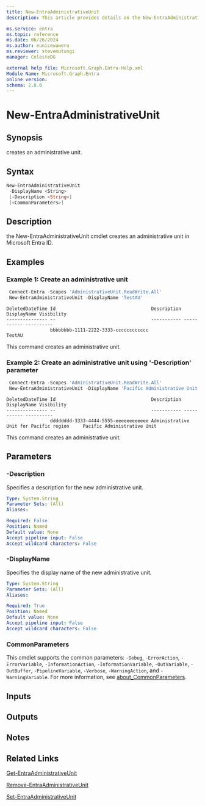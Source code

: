 ```yaml
---
title: New-EntraAdministrativeUnit
description: This article provides details on the New-EntraAdministrativeUnit command.

ms.service: entra
ms.topic: reference
ms.date: 06/26/2024
ms.author: eunicewaweru
ms.reviewer: stevemutungi
manager: CelesteDG

external help file: Microsoft.Graph.Entra-Help.xml
Module Name: Microsoft.Graph.Entra
online version:
schema: 2.0.0
---
```


# New-EntraAdministrativeUnit

## Synopsis

creates an administrative unit.

## Syntax

```powershell
New-EntraAdministrativeUnit 
 -DisplayName <String> 
 [-Description <String>]
 [<CommonParameters>]
```

## Description
the New-EntraAdministrativeUnit cmdlet creates an administrative unit in Microsoft Entra ID.

## Examples

### Example 1: Create an administrative unit

```powershell
 Connect-Entra -Scopes 'AdministrativeUnit.ReadWrite.All'
 New-EntraAdministrativeUnit -DisplayName 'TestAU'
```

```Output
DeletedDateTime Id                                   Description DisplayName Visibility
--------------- --                                   ----------- ----------- ----------
                bbbbbbbb-1111-2222-3333-cccccccccccc             TestAU
```

This command creates an administrative unit.

### Example 2: Create an administrative unit using '-Description' parameter

```powershell
 Connect-Entra -Scopes 'AdministrativeUnit.ReadWrite.All'
 New-EntraAdministrativeUnit -DisplayName 'Pacific Administrative Unit' -Description 'Administrative Unit for Pacific region'
```

```Output
DeletedDateTime Id                                   Description DisplayName Visibility
--------------- --                                   ----------- ----------- ----------
                dddddddd-3333-4444-5555-eeeeeeeeeeee Administrative Unit for Pacific region     Pacific Administrative Unit
```

This command creates an administrative unit.

## Parameters

### -Description

Specifies a description for the new administrative unit.

```yaml
Type: System.String
Parameter Sets: (All)
Aliases:

Required: False
Position: Named
Default value: None
Accept pipeline input: False
Accept wildcard characters: False
```

### -DisplayName

Specifies the display name of the new administrative unit.

```yaml
Type: System.String
Parameter Sets: (All)
Aliases:

Required: True
Position: Named
Default value: None
Accept pipeline input: False
Accept wildcard characters: False
```

### CommonParameters

This cmdlet supports the common parameters: `-Debug`, `-ErrorAction`, `-ErrorVariable`, `-InformationAction`, `-InformationVariable`, `-OutVariable`, `-OutBuffer`, `-PipelineVariable`, `-Verbose`, `-WarningAction`, and `-WarningVariable`. For more information, see [about_CommonParameters](https://go.microsoft.com/fwlink/?LinkID=113216).

## Inputs

## Outputs

## Notes

## Related Links

[Get-EntraAdministrativeUnit](Get-EntraAdministrativeUnit.md)

[Remove-EntraAdministrativeUnit](Remove-EntraAdministrativeUnit.md)

[Set-EntraAdministrativeUnit](Set-EntraAdministrativeUnit.md)

